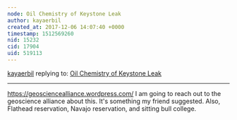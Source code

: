 ```yaml
---
node: Oil Chemistry of Keystone Leak
author: kayaerbil
created_at: 2017-12-06 14:07:40 +0000
timestamp: 1512569260
nid: 15232
cid: 17904
uid: 519113
---
```




[kayaerbil](../profile/kayaerbil) replying to: [Oil Chemistry of Keystone Leak](../notes/kayaerbil/11-23-2017/oil-chemistry-of-keystone-leak)

----
https://geosciencealliance.wordpress.com/  I am going to reach out to the geoscience alliance about this.  It's something my friend suggested.  Also, Flathead reservation, Navajo reservation, and sitting bull college.  